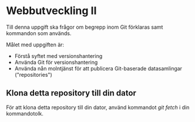 # Webbutveckling II
Till denna uppgift ska frågor om begrepp inom Git förklaras samt kommandon som används. 

Målet med uppgiften är: 
- Förstå syftet med versionshantering
- Använda Git för versionshantering
- Använda nån molntjänst för att publicera Git-baserade datasamlingar ("repositories")

## Klona detta repository till din dator
För att klona detta repository till din dator, använd kommandot *git fetch* i din kommandotolk.
